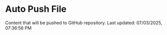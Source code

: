 # Auto Push File

Content that will be pushed to GitHub repository.
Last updated: 07/03/2025, 07:36:56 PM